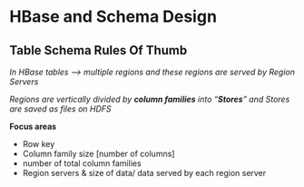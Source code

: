 #     HBase and Schema Design

## Table Schema Rules Of Thumb

*In HBase tables --> multiple regions and these regions are served by Region Servers*

*Regions are vertically divided by **column families** into “**Stores**” and Stores are saved as files on HDFS*

**Focus areas**

 - Row key
 - Column family size [number of columns]
 - number of total column families
 - Region servers & size of data/ data served by each region server

  
  